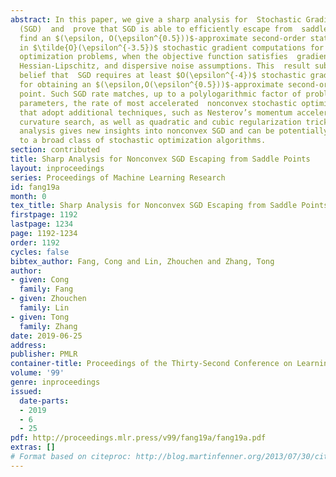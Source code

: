 ```yaml
---
abstract: In this paper, we give a sharp analysis for  Stochastic Gradient Descent
  (SGD)  and  prove that SGD is able to efficiently escape from  saddle points and
  find an $(\epsilon, O(\epsilon^{0.5}))$-approximate second-order stationary point
  in $\tilde{O}(\epsilon^{-3.5})$ stochastic gradient computations for generic nonconvex
  optimization problems, when the objective function satisfies  gradient-Lipschitz,
  Hessian-Lipschitz, and dispersive noise assumptions. This  result subverts the classical
  belief that  SGD requires at least $O(\epsilon^{-4})$ stochastic gradient computations
  for obtaining an $(\epsilon,O(\epsilon^{0.5}))$-approximate second-order stationary
  point. Such SGD rate matches, up to a polylogarithmic factor of problem-dependent
  parameters, the rate of most accelerated  nonconvex stochastic optimization algorithms
  that adopt additional techniques, such as Nesterov’s momentum acceleration, negative
  curvature search, as well as quadratic and cubic regularization tricks. Our novel
  analysis gives new insights into nonconvex SGD and can be potentially generalized
  to a broad class of stochastic optimization algorithms.
section: contributed
title: Sharp Analysis for Nonconvex SGD Escaping from Saddle Points
layout: inproceedings
series: Proceedings of Machine Learning Research
id: fang19a
month: 0
tex_title: Sharp Analysis for Nonconvex SGD Escaping from Saddle Points
firstpage: 1192
lastpage: 1234
page: 1192-1234
order: 1192
cycles: false
bibtex_author: Fang, Cong and Lin, Zhouchen and Zhang, Tong
author:
- given: Cong
  family: Fang
- given: Zhouchen
  family: Lin
- given: Tong
  family: Zhang
date: 2019-06-25
address: 
publisher: PMLR
container-title: Proceedings of the Thirty-Second Conference on Learning Theory
volume: '99'
genre: inproceedings
issued:
  date-parts:
  - 2019
  - 6
  - 25
pdf: http://proceedings.mlr.press/v99/fang19a/fang19a.pdf
extras: []
# Format based on citeproc: http://blog.martinfenner.org/2013/07/30/citeproc-yaml-for-bibliographies/
---
```

